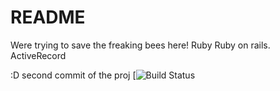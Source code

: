 # README
Were trying to save the freaking bees here!
 Ruby
 Ruby on rails.
 ActiveRecord

 :D second commit of the proj
 [![Build Status](https://codeship.com/projects/bee_moving/status?branch=master)
